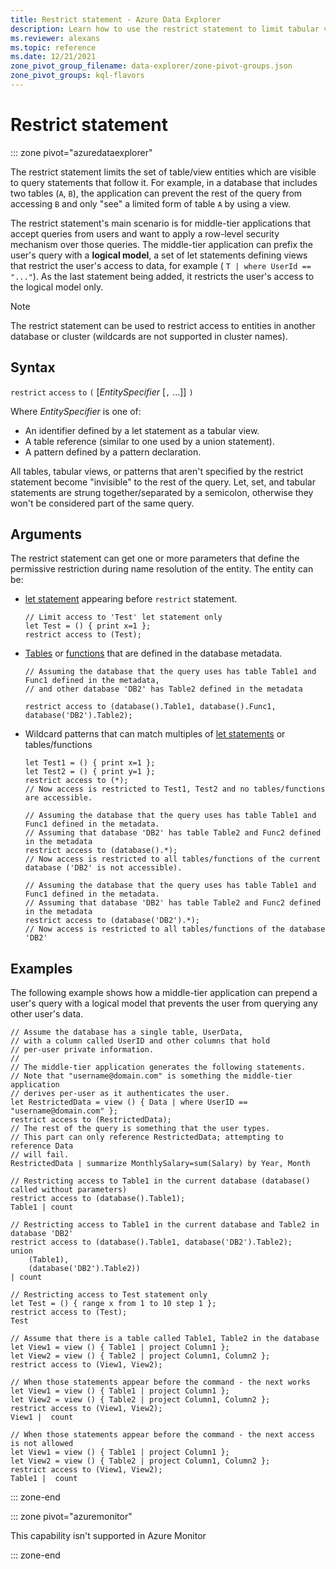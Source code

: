 ```yaml
---
title: Restrict statement - Azure Data Explorer
description: Learn how to use the restrict statement to limit tabular views that are visible to subsequent query statements.
ms.reviewer: alexans
ms.topic: reference
ms.date: 12/21/2021
zone_pivot_group_filename: data-explorer/zone-pivot-groups.json
zone_pivot_groups: kql-flavors
---
```

# Restrict statement

::: zone pivot="azuredataexplorer"

The restrict statement limits the set of table/view entities which are visible to query statements that follow it. For example, in a database that includes two tables (`A`, `B`), the application can prevent the rest of the query from accessing `B` and only "see" a limited form of table `A` by using a view.

The restrict statement's main scenario is for middle-tier applications that accept queries from users and want to
apply a row-level security mechanism over those queries.
The middle-tier application can prefix the user's query with a **logical model**, a set of let statements defining views that restrict the user's access to data, for example ( `T | where UserId == "..."`). As the last statement being added, it restricts the user's access to the logical model only.

> [!NOTE]
> The restrict statement can be used to restrict access to entities in another database or cluster (wildcards are not supported in cluster names).

## Syntax

`restrict` `access` `to` `(` [*EntitySpecifier* [`,` ...]] `)`

Where *EntitySpecifier* is one of:

* An identifier defined by a let statement as a tabular view.
* A table reference (similar to one used by a union statement).
* A pattern defined by a pattern declaration.

All tables, tabular views, or patterns that aren't specified by the restrict statement become "invisible" to the rest of the query.
Let, set, and tabular statements are strung together/separated by a semicolon, otherwise they won't be considered part of the same query.

## Arguments

The restrict statement can get one or more parameters that define the permissive restriction during name resolution of the entity.
The entity can be:

* [let statement](./letstatement.md) appearing before `restrict` statement.

  ```kusto
  // Limit access to 'Test' let statement only
  let Test = () { print x=1 };
  restrict access to (Test);
  ```

* [Tables](../management/tables.md) or [functions](../management/functions.md) that are defined in the database metadata.

    ```kusto
    // Assuming the database that the query uses has table Table1 and Func1 defined in the metadata, 
    // and other database 'DB2' has Table2 defined in the metadata
    
    restrict access to (database().Table1, database().Func1, database('DB2').Table2);
    ```

* Wildcard patterns that can match multiples of [let statements](./letstatement.md) or tables/functions  

    ```kusto
    let Test1 = () { print x=1 };
    let Test2 = () { print y=1 };
    restrict access to (*);
    // Now access is restricted to Test1, Test2 and no tables/functions are accessible.

    // Assuming the database that the query uses has table Table1 and Func1 defined in the metadata.
    // Assuming that database 'DB2' has table Table2 and Func2 defined in the metadata
    restrict access to (database().*);
    // Now access is restricted to all tables/functions of the current database ('DB2' is not accessible).

    // Assuming the database that the query uses has table Table1 and Func1 defined in the metadata.
    // Assuming that database 'DB2' has table Table2 and Func2 defined in the metadata
    restrict access to (database('DB2').*);
    // Now access is restricted to all tables/functions of the database 'DB2'
    ```

## Examples

The following example shows how a middle-tier application can prepend a user's query
with a logical model that prevents the user from querying any other user's data.

```kusto
// Assume the database has a single table, UserData,
// with a column called UserID and other columns that hold
// per-user private information.
//
// The middle-tier application generates the following statements.
// Note that "username@domain.com" is something the middle-tier application
// derives per-user as it authenticates the user.
let RestrictedData = view () { Data | where UserID == "username@domain.com" };
restrict access to (RestrictedData);
// The rest of the query is something that the user types.
// This part can only reference RestrictedData; attempting to reference Data
// will fail.
RestrictedData | summarize MonthlySalary=sum(Salary) by Year, Month
```

```kusto
// Restricting access to Table1 in the current database (database() called without parameters)
restrict access to (database().Table1);
Table1 | count

// Restricting access to Table1 in the current database and Table2 in database 'DB2'
restrict access to (database().Table1, database('DB2').Table2);
union 
    (Table1),
    (database('DB2').Table2))
| count

// Restricting access to Test statement only
let Test = () { range x from 1 to 10 step 1 };
restrict access to (Test);
Test
 
// Assume that there is a table called Table1, Table2 in the database
let View1 = view () { Table1 | project Column1 };
let View2 = view () { Table2 | project Column1, Column2 };
restrict access to (View1, View2);
 
// When those statements appear before the command - the next works
let View1 = view () { Table1 | project Column1 };
let View2 = view () { Table2 | project Column1, Column2 };
restrict access to (View1, View2);
View1 |  count
 
// When those statements appear before the command - the next access is not allowed
let View1 = view () { Table1 | project Column1 };
let View2 = view () { Table2 | project Column1, Column2 };
restrict access to (View1, View2);
Table1 |  count
```

::: zone-end

::: zone pivot="azuremonitor"

This capability isn't supported in Azure Monitor

::: zone-end
